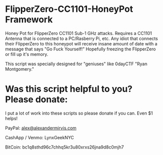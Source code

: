 # FlipperZero-CC1101-HoneyPot Framework
Honey Pot for FlipperZero CC1101 Sub-1 GHz attacks. Requires a CC1101 Antenna that is connected to a PC/Rasberry Pi, etc. 
Any idiot that connects their FlipperZero to this honeypot will receive insane amount of date with a message that says "Go Fuck Yourself!"
Hopefully freezing the FlipperZero or fill up it's memory. 

This script was specially designed for "geniuses" like 0dayCTF "Ryan Montgomery." 

# Was this script helpful to you? Please donate:
I put a lot of work into these scripts so please donate if you can. Even $1 helps!

PayPal: alex@alexandermirvis.com

CashApp / Venmo: LynxGeekNYC

BitCoin: bc1q8sthd96c7chhq5kr3u80xrxs26jna9d8c0mjh7
